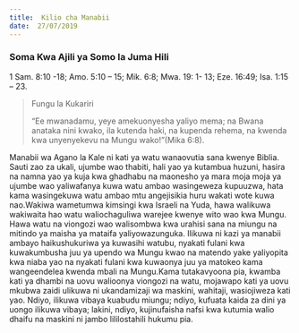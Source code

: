 ```yaml
---
title:  Kilio cha Manabii
date:  27/07/2019
---
```


### Soma Kwa Ajili ya Somo la Juma Hili
1 Sam. 8:10 -18; Amo. 5:10 – 15; Mik. 6:8; Mwa. 19: 1- 13; Eze. 16:49; Isa. 1:15 – 23.

> <p>Fungu la Kukariri</p>
> “Ee mwanadamu, yeye amekuonyesha yaliyo mema; na Bwana anataka nini kwako, ila kutenda haki, na kupenda rehema, na kwenda kwa unyenyekevu na Mungu wako!”(Mika 6:8).

Manabii wa Agano la Kale ni kati ya watu wanaovutia sana kwenye Biblia. Sauti zao za ukali, ujumbe wao thabiti, hali yao ya kutambua huzuni, hasira na namna yao ya kuja kwa ghadhabu na maonesho ya mara moja moja ya ujumbe wao yaliwafanya kuwa watu ambao wasingeweza kupuuzwa, hata kama wasingekuwa watu ambao mtu angejisikia huru wakati wote kuwa nao.Wakiwa wametumwa kimsingi kwa Israeli na Yuda, hawa walikuwa wakiwaita hao watu waliochaguliwa warejee kwenye wito wao kwa Mungu. Hawa watu na viongozi wao walisombwa kwa urahisi sana na miungu na mitindo ya maisha ya mataifa yaliyowazunguka. Ilikuwa ni kazi ya manabii ambayo haikushukuriwa ya kuwasihi watubu, nyakati fulani kwa kuwakumbusha juu ya upendo wa Mungu kwao na matendo yake yaliyopita kwa niaba yao na nyakati fulani kwa kuwaonya juu ya matokeo kama wangeendelea kwenda mbali na Mungu.Kama tutakavyoona pia, kwamba kati ya dhambi na uovu walioonya viongozi na watu, mojawapo kati ya uovu mkubwa zaidi ulikuwa ni ukandamizaji wa maskini, wahitaji, wasiojiweza kati yao. Ndiyo, ilikuwa vibaya kuabudu miungu; ndiyo, kufuata kaida za dini ya uongo ilikuwa vibaya; lakini, ndiyo, kujinufaisha nafsi kwa kutumia walio dhaifu na maskini ni jambo lililostahili hukumu pia.